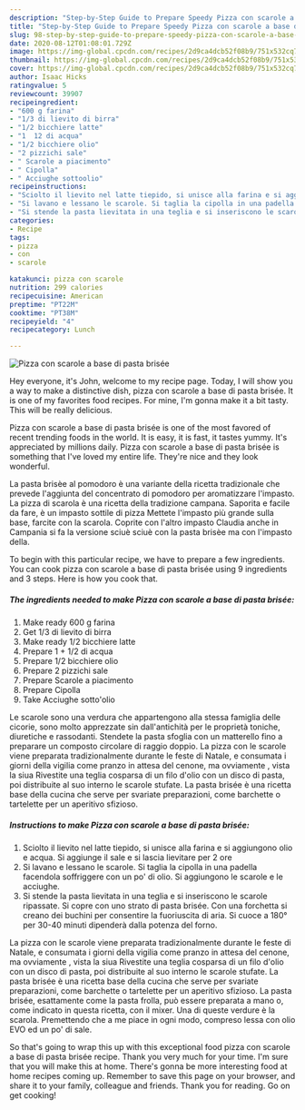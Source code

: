 ```yaml
---
description: "Step-by-Step Guide to Prepare Speedy Pizza con scarole a base di pasta brisée"
title: "Step-by-Step Guide to Prepare Speedy Pizza con scarole a base di pasta brisée"
slug: 98-step-by-step-guide-to-prepare-speedy-pizza-con-scarole-a-base-di-pasta-brisee
date: 2020-08-12T01:08:01.729Z
image: https://img-global.cpcdn.com/recipes/2d9ca4dcb52f08b9/751x532cq70/pizza-con-scarole-a-base-di-pasta-brisee-recipe-main-photo.jpg
thumbnail: https://img-global.cpcdn.com/recipes/2d9ca4dcb52f08b9/751x532cq70/pizza-con-scarole-a-base-di-pasta-brisee-recipe-main-photo.jpg
cover: https://img-global.cpcdn.com/recipes/2d9ca4dcb52f08b9/751x532cq70/pizza-con-scarole-a-base-di-pasta-brisee-recipe-main-photo.jpg
author: Isaac Hicks
ratingvalue: 5
reviewcount: 39907
recipeingredient:
- "600 g farina"
- "1/3 di lievito di birra"
- "1/2 bicchiere latte"
- "1  12 di acqua"
- "1/2 bicchiere olio"
- "2 pizzichi sale"
- " Scarole a piacimento"
- " Cipolla"
- " Acciughe sottoolio"
recipeinstructions:
- "Sciolto il lievito nel latte tiepido, si unisce alla farina e si aggiungono olio e acqua. Si aggiunge il sale e si lascia lievitare per 2 ore"
- "Si lavano e lessano le scarole. Si taglia la cipolla in una padella facendola soffriggere con un po&#39; di olio. Si aggiungono le scarole e le acciughe."
- "Si stende la pasta lievitata in una teglia e si inseriscono le scarole ripassate. Si copre con uno strato di pasta brisée. Con una forchetta si creano dei buchini per consentire la fuoriuscita di aria. Si cuoce a 180° per 30-40 minuti dipenderà dalla potenza del forno."
categories:
- Recipe
tags:
- pizza
- con
- scarole

katakunci: pizza con scarole 
nutrition: 299 calories
recipecuisine: American
preptime: "PT22M"
cooktime: "PT38M"
recipeyield: "4"
recipecategory: Lunch

---
```



![Pizza con scarole a base di pasta brisée](https://img-global.cpcdn.com/recipes/2d9ca4dcb52f08b9/751x532cq70/pizza-con-scarole-a-base-di-pasta-brisee-recipe-main-photo.jpg)

Hey everyone, it's John, welcome to my recipe page. Today, I will show you a way to make a distinctive dish, pizza con scarole a base di pasta brisée. It is one of my favorites food recipes. For mine, I'm gonna make it a bit tasty. This will be really delicious.

Pizza con scarole a base di pasta brisée is one of the most favored of recent trending foods in the world. It is easy, it is fast, it tastes yummy. It's appreciated by millions daily. Pizza con scarole a base di pasta brisée is something that I've loved my entire life. They're nice and they look wonderful.

La pasta brisèe al pomodoro è una variante della ricetta tradizionale che prevede l&#39;aggiunta del concentrato di pomodoro per aromatizzare l&#39;impasto. La pizza di scarola è una ricetta della tradizione campana. Saporita e facile da fare, è un impasto sottile di pizza Mettete l&#39;impasto più grande sulla base, farcite con la scarola. Coprite con l&#39;altro impasto Claudia anche in Campania si fa la versione sciuè sciuè con la pasta brisèe ma con l&#39;impasto della.


To begin with this particular recipe, we have to prepare a few ingredients. You can cook pizza con scarole a base di pasta brisée using 9 ingredients and 3 steps. Here is how you cook that.

<!--inarticleads1-->

##### The ingredients needed to make Pizza con scarole a base di pasta brisée:

1. Make ready 600 g farina
1. Get 1/3 di lievito di birra
1. Make ready 1/2 bicchiere latte
1. Prepare 1 + 1/2 di acqua
1. Prepare 1/2 bicchiere olio
1. Prepare 2 pizzichi sale
1. Prepare  Scarole a piacimento
1. Prepare  Cipolla
1. Take  Acciughe sotto&#39;olio


Le scarole sono una verdura che appartengono alla stessa famiglia delle cicorie, sono molto apprezzate sin dall&#39;antichità per le proprietà toniche, diuretiche e rassodanti. Stendete la pasta sfoglia con un matterello fino a preparare un composto circolare di raggio doppio. La pizza con le scarole viene preparata tradizionalmente durante le feste di Natale, e consumata i giorni della vigilia come pranzo in attesa del cenone, ma ovviamente , vista la siua Rivestite una teglia cosparsa di un filo d&#39;olio con un disco di pasta, poi distribuite al suo interno le scarole stufate. La pasta brisée è una ricetta base della cucina che serve per svariate preparazioni, come barchette o tartelette per un aperitivo sfizioso. 

<!--inarticleads2-->

##### Instructions to make Pizza con scarole a base di pasta brisée:

1. Sciolto il lievito nel latte tiepido, si unisce alla farina e si aggiungono olio e acqua. Si aggiunge il sale e si lascia lievitare per 2 ore
1. Si lavano e lessano le scarole. Si taglia la cipolla in una padella facendola soffriggere con un po&#39; di olio. Si aggiungono le scarole e le acciughe.
1. Si stende la pasta lievitata in una teglia e si inseriscono le scarole ripassate. Si copre con uno strato di pasta brisée. Con una forchetta si creano dei buchini per consentire la fuoriuscita di aria. Si cuoce a 180° per 30-40 minuti dipenderà dalla potenza del forno.


La pizza con le scarole viene preparata tradizionalmente durante le feste di Natale, e consumata i giorni della vigilia come pranzo in attesa del cenone, ma ovviamente , vista la siua Rivestite una teglia cosparsa di un filo d&#39;olio con un disco di pasta, poi distribuite al suo interno le scarole stufate. La pasta brisée è una ricetta base della cucina che serve per svariate preparazioni, come barchette o tartelette per un aperitivo sfizioso. La pasta brisée, esattamente come la pasta frolla, può essere preparata a mano o, come indicato in questa ricetta, con il mixer. Una di queste verdure è la scarola. Premettendo che a me piace in ogni modo, compreso lessa con olio EVO ed un po&#39; di sale. 

So that's going to wrap this up with this exceptional food pizza con scarole a base di pasta brisée recipe. Thank you very much for your time. I'm sure that you will make this at home. There's gonna be more interesting food at home recipes coming up. Remember to save this page on your browser, and share it to your family, colleague and friends. Thank you for reading. Go on get cooking!
